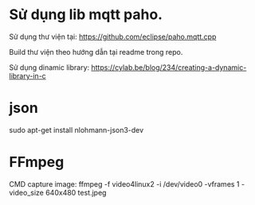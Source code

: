 # Sử dụng lib mqtt paho.
Sử dụng thư viện tại: https://github.com/eclipse/paho.mqtt.cpp

Build thư viện theo hướng dẫn tại readme trong repo.

Sử dụng dinamic library: https://cylab.be/blog/234/creating-a-dynamic-library-in-c

# json

sudo apt-get install nlohmann-json3-dev

# FFmpeg

CMD capture image: ffmpeg -f video4linux2 -i /dev/video0 -vframes 1  -video_size 640x480 test.jpeg